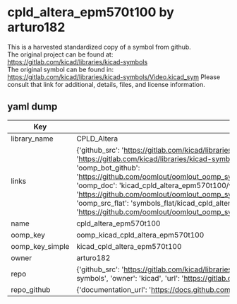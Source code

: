 # cpld_altera_epm570t100 by arturo182  
This is a harvested standardized copy of a symbol from github.  
The original project can be found at:  
https://gitlab.com/kicad/libraries/kicad-symbols  
The original symbol can be found in:
https://gitlab.com/kicad/libraries/kicad-symbols/Video.kicad_sym
Please consult that link for additional, details, files, and license information.  
## yaml dump  
| Key | Value |  
| --- | --- |  
| library_name | CPLD_Altera |  
| links | {'github_src': 'https://gitlab.com/kicad/libraries/kicad-symbols/Video.kicad_sym', 'github_src_repo': 'https://gitlab.com/kicad/libraries/kicad-symbols', 'oomp_bot': 'kicad_cpld_altera_epm570t100/working', 'oomp_bot_github': 'https://github.com/oomlout/oomlout_oomp_symbol_bot/tree/main/kicad_cpld_altera_epm570t100/working', 'oomp_doc': 'kicad_cpld_altera_epm570t100/working', 'oomp_doc_github': 'https://github.com/oomlout/oomlout_oomp_symbol_doc/tree/main/kicad_cpld_altera_epm570t100/working', 'oomp_src_flat': 'symbols_flat/kicad_cpld_altera_epm570t100/working', 'oomp_src_flat_github': 'https://github.com/oomlout/oomlout_oomp_symbol_src/tree/main/kicad_cpld_altera_epm570t100/working'} |  
| name | cpld_altera_epm570t100 |  
| oomp_key | oomp_kicad_cpld_altera_epm570t100 |  
| oomp_key_simple | kicad_cpld_altera_epm570t100 |  
| owner | arturo182 |  
| repo | {'github_src': 'https://gitlab.com/kicad/libraries/kicad-symbols/Video.kicad_sym', 'name': 'libraries/kicad-symbols', 'owner': 'kicad', 'url': 'https://gitlab.com/kicad/libraries/kicad-symbols'} |  
| repo_github | {'documentation_url': 'https://docs.github.com/rest/repos/repos#get-a-repository', 'message': 'Not Found'} |  

